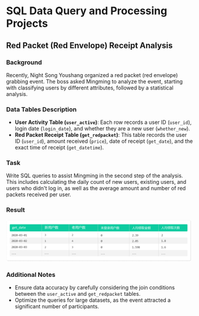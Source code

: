 # SQL Data Query and Processing Projects

## Red Packet (Red Envelope) Receipt Analysis

### Background
Recently, Night Song Youshang organized a red packet (red envelope) grabbing event. The boss asked Mingming to analyze the event, starting with classifying users by different attributes, followed by a statistical analysis.

### Data Tables Description
- **User Activity Table (`user_active`)**: Each row records a user ID (`user_id`), login date (`login_date`), and whether they are a new user (`whether_new`).
- **Red Packet Receipt Table (`get_redpacket`)**: This table records the user ID (`user_id`), amount received (`price`), date of receipt (`get_date`), and the exact time of receipt (`get_datetime`).

### Task
Write SQL queries to assist Mingming in the second step of the analysis. This includes calculating the daily count of new users, existing users, and users who didn't log in, as well as the average amount and number of red packets received per user.

### Result
<img src="./output.png" width="500" style="height:auto;">

### Additional Notes
- Ensure data accuracy by carefully considering the join conditions between the `user_active` and `get_redpacket` tables.
- Optimize the queries for large datasets, as the event attracted a significant number of participants.

